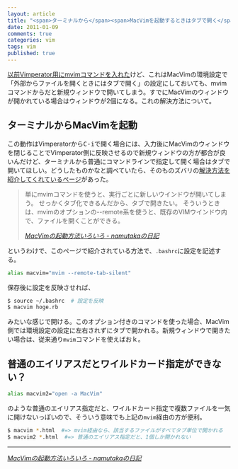 ```yaml
---
layout: article
title: "<span>ターミナルから</span><span>MacVimを起動するときはタブで開く</span>"
date: 2011-01-09
comments: true
categories: vim
tags: vim
published: true
---
```


[以前Vimperator用にmvimコマンドを入れた](/2010/08/10/vimperator-macvim-mvim)けど、これはMacVimの環境設定で「外部からファイルを開くときにはタブで開く」の設定にしておいても、mvimコマンドからだと新規ウィンドウで開いてしまう。すでにMacVimのウィンドウが開かれている場合はウィンドウが2個になる。これの解決方法について。

<!-- READMORE -->


## ターミナルからMacVimを起動

この動作はVimperatorから<kbd>C-i</kbd>で開く場合には、入力後にMacVimのウィンドウを閉じることでVimperator側に反映させるので新規ウィンドウの方が都合が良いんだけど、ターミナルから普通にコマンドラインで指定して開く場合はタブで開いてほしい。どうしたものかなと調べていたら、そのものズバリの[解決方法を紹介してくれているページ](http://d.hatena.ne.jp/namutaka/20100116/1263666287)があった。

> 単にmvimコマンドを使うと、実行ごとに新しいウインドウが開いてしまう。
> せっかくタブ化できるんだから、タブで開きたい。
> そういうときは、mvimのオプションの--remote系を使うと、既存のVIMウインドウ内で、ファイルを開くことができる。
>
> <cite>[MacVimの起動方法いろいろ - namutakaの日記](http://d.hatena.ne.jp/namutaka/20100116/1263666287)</cite>

というわけで、このページで紹介されている方法で、`.bashrc`に設定を記述する。

~~~ sh
alias macvim="mvim --remote-tab-silent"
~~~

保存後に設定を反映させれば、

~~~ sh
$ source ~/.bashrc  # 設定を反映
$ macvim hoge.rb
~~~

みたいな感じで開ける。このオプション付きのコマンドを使った場合、MacVim側では環境設定の設定に左右されずにタブで開かれる。新規ウィンドウで開きたい場合は、従来通り`mvim`コマンドを使えばおｋ。


## 普通のエイリアスだとワイルドカード指定ができない？

~~~ sh
alias macvim2="open -a MacVim"
~~~

のような普通のエイリアス指定だと、ワイルドカード指定で複数ファイルを一気に開けないっぽいので、そういう意味でも上記の`mvim`経由の方が便利。

~~~ sh
$ macvim *.html  #=> mvim経由なら、該当するファイルがすべてタブ単位で開かれる
$ macvim2 *.html  #=> 普通のエイリアス指定だと、1個しか開かれない
~~~

* * *

<cite>[MacVimの起動方法いろいろ - namutakaの日記](http://d.hatena.ne.jp/namutaka/20100116/1263666287)</cite>
